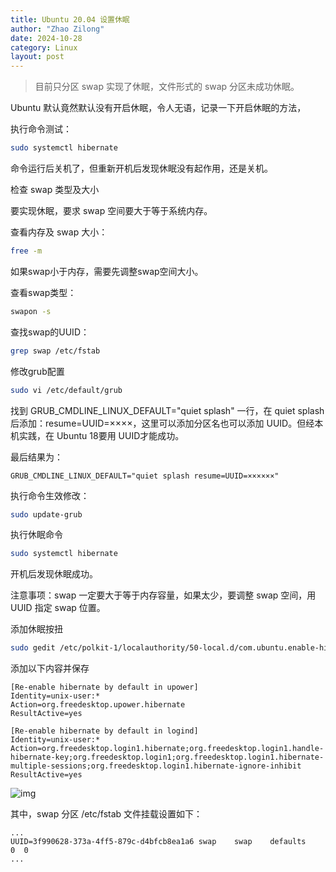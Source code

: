```yaml
---
title: Ubuntu 20.04 设置休眠 
author: "Zhao Zilong"
date: 2024-10-28
category: Linux
layout: post
---
```


> 目前只分区 swap 实现了休眠，文件形式的 swap 分区未成功休眠。

Ubuntu 默认竟然默认没有开启休眠，令人无语，记录一下开启休眠的方法，

执行命令测试：

```bash
sudo systemctl hibernate
```

命令运行后关机了，但重新开机后发现休眠没有起作用，还是关机。

检查 swap 类型及大小

要实现休眠，要求 swap 空间要大于等于系统内存。

查看内存及 swap 大小：

```bash
free -m
```

如果swap小于内存，需要先调整swap空间大小。

查看swap类型：

```bash
swapon -s
```

查找swap的UUID：

```bash
grep swap /etc/fstab
```

修改grub配置

```bash
sudo vi /etc/default/grub
```

找到 GRUB_CMDLINE_LINUX_DEFAULT="quiet splash" 一行，在 quiet splash 后添加：resume=UUID=××××，这里可以添加分区名也可以添加 UUID。但经本机实践，在 Ubuntu 18要用 UUID才能成功。

最后结果为：

```text
GRUB_CMDLINE_LINUX_DEFAULT="quiet splash resume=UUID=××××××"
```

执行命令生效修改：

```bash
sudo update-grub
```

执行休眠命令

```bash
sudo systemctl hibernate
```

开机后发现休眠成功。

注意事项：swap 一定要大于等于内存容量，如果太少，要调整 swap 空间，用 UUID 指定 swap 位置。

添加休眠按扭

```bash
sudo gedit /etc/polkit-1/localauthority/50-local.d/com.ubuntu.enable-hibernate.pkla
```

添加以下内容并保存

```text
[Re-enable hibernate by default in upower]
Identity=unix-user:*
Action=org.freedesktop.upower.hibernate
ResultActive=yes

[Re-enable hibernate by default in logind]
Identity=unix-user:*
Action=org.freedesktop.login1.hibernate;org.freedesktop.login1.handle-hibernate-key;org.freedesktop.login1;org.freedesktop.login1.hibernate-multiple-sessions;org.freedesktop.login1.hibernate-ignore-inhibit
ResultActive=yes
```



![img](https://picx.zhimg.com/80/v2-f08254b87825a4e012cfacf499daf55a_1440w.webp?source=d16d100b)

其中，swap 分区 /etc/fstab 文件挂载设置如下：

```text
...
UUID=3f990628-373a-4ff5-879c-d4bfcb8ea1a6 swap    swap    defaults    0  0
...
```
